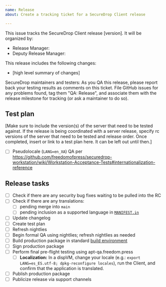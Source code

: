 ```yaml
---
name: Release
about: Create a tracking ticket for a SecureDrop Client release

---
```


This issue tracks the SecureDrop Client release [version]. It will be organized by:

- Release Manager:
- Deputy Release Manager:

This release includes the following changes:
- [high level summary of changes]

SecureDrop maintainers and testers: As you QA this release, please report back your testing results as comments on this ticket. File GitHub issues for any problems found, tag them "QA: Release", and associate them with the release milestone for tracking (or ask a maintainer to do so).

## Test plan

[Make sure to include the version(s) of the server that need to be tested against. If the release is being coordinated with a server release, specify rc versions of the server that need to be tested and release order. Once completed, insert or link to a test plan here. It can be left out until then.]

- [ ] Pseudolocale (`LANG=en_XA`) QA per <https://github.com/freedomofpress/securedrop-workstation/wiki/Workstation-Acceptance-Tests#internationalization-reference>

## Release tasks

- [ ] Check if there are any security bug fixes waiting to be pulled into the RC
- [ ] Check if there are any translations:
    - [ ] pending merge into `main`
    - [ ] pending inclusion as a supported language in [`MANIFEST.in`](https://github.com/freedomofpress/securedrop-client/blob/main/MANIFEST.in)
- [ ] Update changelog
- [ ] Create test plan
- [ ] Refresh nightlies
- [ ] Begin formal QA using nightlies; refresh nightlies as needed
- [ ] Build production package in standard [build environment](https://github.com/freedomofpress/securedrop-builder/wiki/FAQ#how-do-i-create-a-local-environment-suitable-for-building-packages)
- [ ] Sign production package
- [ ] Perform final pre-flight testing using apt-qa.freedom.press
  - [ ] **Localization:** In a dispVM, change your locale (e.g.: `export LANG=es_ES.utf-8; dpkg-reconfigure locales`), run the Client, and confirm that the application is translated.
- [ ] Publish production package
- [ ] Publicize release via support channels
